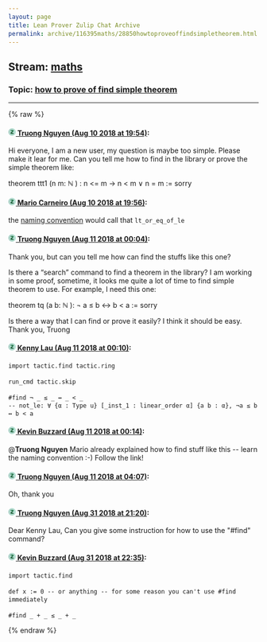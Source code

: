 ```yaml
---
layout: page
title: Lean Prover Zulip Chat Archive 
permalink: archive/116395maths/28850howtoproveoffindsimpletheorem.html
---
```


## Stream: [maths](index.html)
### Topic: [how to prove of find simple theorem](28850howtoproveoffindsimpletheorem.html)

---


{% raw %}
#### [![Click to go to Zulip](../../assets/img/zulip2.png) Truong Nguyen (Aug 10 2018 at 19:54)](https://leanprover.zulipchat.com/#narrow/stream/116395-maths/topic/how%20to%20prove%20of%20find%20simple%20theorem/near/131837673):
Hi everyone, I am a new user, my question is maybe too simple. Please make it lear for me.
Can you tell me how to find in the library or prove the simple theorem like:

theorem ttt1 (n m: ℕ ) : n <= m → n < m ∨ n = m :=
sorry

#### [![Click to go to Zulip](../../assets/img/zulip2.png) Mario Carneiro (Aug 10 2018 at 19:56)](https://leanprover.zulipchat.com/#narrow/stream/116395-maths/topic/how%20to%20prove%20of%20find%20simple%20theorem/near/131837777):
the [naming convention](https://github.com/leanprover/mathlib/blob/master/docs/naming.md) would call that `lt_or_eq_of_le`

#### [![Click to go to Zulip](../../assets/img/zulip2.png) Truong Nguyen (Aug 11 2018 at 00:04)](https://leanprover.zulipchat.com/#narrow/stream/116395-maths/topic/how%20to%20prove%20of%20find%20simple%20theorem/near/131849186):
Thank you, but can you tell me how can find the stuffs like this one?

Is there a “search” command to find a theorem in the library?
I am working in some proof, sometime, it looks me quite a lot of time to find simple theorem to use.
For example, I need this one:

theorem tq (a b: ℕ ): ¬ a ≤ b ↔ b < a :=
sorry

Is there a way that I can find or prove it easily? I think it should be easy.
Thank you,
Truong

#### [![Click to go to Zulip](../../assets/img/zulip2.png) Kenny Lau (Aug 11 2018 at 00:10)](https://leanprover.zulipchat.com/#narrow/stream/116395-maths/topic/how%20to%20prove%20of%20find%20simple%20theorem/near/131849401):
```lean
import tactic.find tactic.ring

run_cmd tactic.skip

#find ¬ _ ≤ _ ↔ _ < _
-- not_le: ∀ {α : Type u} [_inst_1 : linear_order α] {a b : α}, ¬a ≤ b ↔ b < a
```

#### [![Click to go to Zulip](../../assets/img/zulip2.png) Kevin Buzzard (Aug 11 2018 at 00:14)](https://leanprover.zulipchat.com/#narrow/stream/116395-maths/topic/how%20to%20prove%20of%20find%20simple%20theorem/near/131849545):
@**Truong Nguyen** Mario already explained how to find stuff like this -- learn the naming convention :-) Follow the link!

#### [![Click to go to Zulip](../../assets/img/zulip2.png) Truong Nguyen (Aug 11 2018 at 04:07)](https://leanprover.zulipchat.com/#narrow/stream/116395-maths/topic/how%20to%20prove%20of%20find%20simple%20theorem/near/131932809):
Oh, thank you

#### [![Click to go to Zulip](../../assets/img/zulip2.png) Truong Nguyen (Aug 31 2018 at 21:20)](https://leanprover.zulipchat.com/#narrow/stream/116395-maths/topic/how%20to%20prove%20of%20find%20simple%20theorem/near/133143211):
Dear Kenny Lau,
Can you give some instruction for how to use the "#find" command?

#### [![Click to go to Zulip](../../assets/img/zulip2.png) Kevin Buzzard (Aug 31 2018 at 22:35)](https://leanprover.zulipchat.com/#narrow/stream/116395-maths/topic/how%20to%20prove%20of%20find%20simple%20theorem/near/133147051):
```lean
import tactic.find

def x := 0 -- or anything -- for some reason you can't use #find immediately

#find _ + _ ≤ _ + _

```


{% endraw %}
